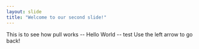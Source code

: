 ```yaml
---
layout: slide
title: "Welcome to our second slide!"
---
```

This is to see how pull works -- Hello World -- test
Use the left arrow to go back!